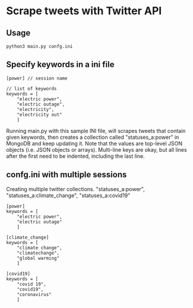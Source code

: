 # **Scrape tweets with Twitter API**

## Usage
```
python3 main.py confg.ini
```

## Specify keywords in a ini file
```
[power] // session name

// list of keywords
keywords = [
    "electric power",
    "electric outage",
    "electricity",
    "electricity out"
    ]
```
Running main.py with this sample INI file, will scrapes tweets that contain given keywords, then creates a collection called "statuses_a:power" in MongoDB and keep updating it. Note that the values are top-level JSON objects (i.e. JSON objects or arrays). Multi-line keys are okay, but all lines after the first need to be indented, including the last line.

## confg.ini with multiple sessions
Creating multiple twitter collections. "statuses_a:power", "statuses_a:climate_change", "statuses_a:covid19"
```
[power]
keywords = [
    "electric power",
    "electric outage"
    ]

[climate_change]
keywords = [
    "climate change",
    "climatechange",
    "global warming"
    ]

[covid19]
keywords = [
    "covid 19",
    "covid19",
    "coronavirus"
    ]
```
